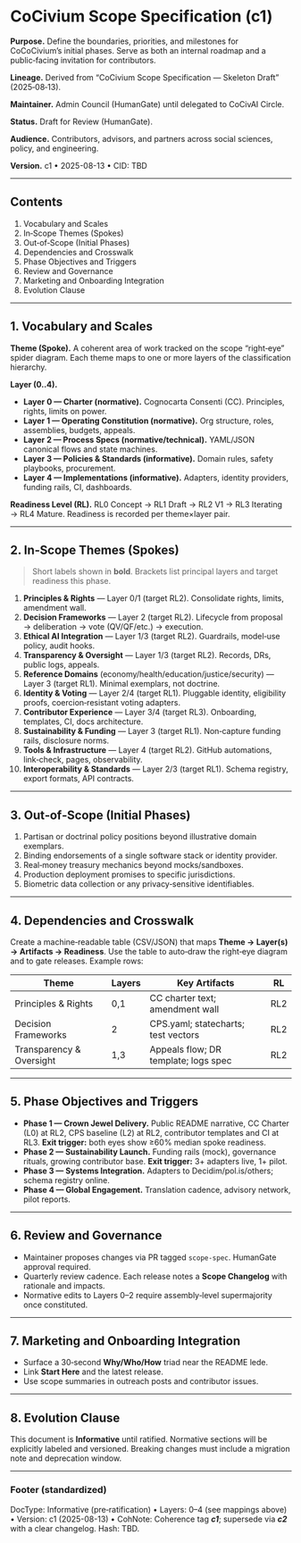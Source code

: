 <!-- status: stub; target: 150+ words -->
# CoCivium Scope Specification (c1)

**Purpose.** Define the boundaries, priorities, and milestones for CoCoCivium’s initial phases.  Serve as both an internal roadmap and a public‑facing invitation for contributors.

**Lineage.** Derived from “CoCivium Scope Specification — Skeleton Draft” (2025‑08‑13).

**Maintainer.** Admin Council (HumanGate) until delegated to CoCivAI Circle.

**Status.** Draft for Review (HumanGate).

**Audience.** Contributors, advisors, and partners across social sciences, policy, and engineering.

**Version.** c1 • 2025-08-13 • CID: TBD

---

## Contents
1. Vocabulary and Scales
2. In‑Scope Themes (Spokes)
3. Out‑of‑Scope (Initial Phases)
4. Dependencies and Crosswalk
5. Phase Objectives and Triggers
6. Review and Governance
7. Marketing and Onboarding Integration
8. Evolution Clause

---

## 1. Vocabulary and Scales

**Theme (Spoke).** A coherent area of work tracked on the scope “right‑eye” spider diagram.  Each theme maps to one or more layers of the classification hierarchy.

**Layer (0..4).**
- **Layer 0 — Charter (normative).** Cognocarta Consenti (CC).  Principles, rights, limits on power.
- **Layer 1 — Operating Constitution (normative).** Org structure, roles, assemblies, budgets, appeals.
- **Layer 2 — Process Specs (normative/technical).** YAML/JSON canonical flows and state machines.
- **Layer 3 — Policies & Standards (informative).** Domain rules, safety playbooks, procurement.
- **Layer 4 — Implementations (informative).** Adapters, identity providers, funding rails, CI, dashboards.

**Readiness Level (RL).** RL0 Concept → RL1 Draft → RL2 V1 → RL3 Iterating → RL4 Mature.  Readiness is recorded per theme×layer pair.

---

## 2. In‑Scope Themes (Spokes)

> Short labels shown in **bold**.  Brackets list principal layers and target readiness this phase.

1. **Principles & Rights** — Layer 0/1 (target RL2).  Consolidate rights, limits, amendment wall.
2. **Decision Frameworks** — Layer 2 (target RL2).  Lifecycle from proposal → deliberation → vote (QV/QF/etc.) → execution.
3. **Ethical AI Integration** — Layer 1/3 (target RL2).  Guardrails, model‑use policy, audit hooks.
4. **Transparency & Oversight** — Layer 1/3 (target RL2).  Records, DRs, public logs, appeals.
5. **Reference Domains** (economy/health/education/justice/security) — Layer 3 (target RL1).  Minimal exemplars, not doctrine.
6. **Identity & Voting** — Layer 2/4 (target RL1).  Pluggable identity, eligibility proofs, coercion‑resistant voting adapters.
7. **Contributor Experience** — Layer 3/4 (target RL3).  Onboarding, templates, CI, docs architecture.
8. **Sustainability & Funding** — Layer 3 (target RL1).  Non‑capture funding rails, disclosure norms.
9. **Tools & Infrastructure** — Layer 4 (target RL2).  GitHub automations, link‑check, pages, observability.
10. **Interoperability & Standards** — Layer 2/3 (target RL1).  Schema registry, export formats, API contracts.

---

## 3. Out‑of‑Scope (Initial Phases)

1. Partisan or doctrinal policy positions beyond illustrative domain exemplars.
2. Binding endorsements of a single software stack or identity provider.
3. Real‑money treasury mechanics beyond mocks/sandboxes.
4. Production deployment promises to specific jurisdictions.
5. Biometric data collection or any privacy‑sensitive identifiables.

---

## 4. Dependencies and Crosswalk

Create a machine‑readable table (CSV/JSON) that maps **Theme → Layer(s) → Artifacts → Readiness**.  Use the table to auto‑draw the right‑eye diagram and to gate releases.  Example rows:

| Theme | Layers | Key Artifacts | RL |
|---|---|---|---|
| Principles & Rights | 0,1 | CC charter text; amendment wall | RL2 |
| Decision Frameworks | 2 | CPS.yaml; statecharts; test vectors | RL2 |
| Transparency & Oversight | 1,3 | Appeals flow; DR template; logs spec | RL2 |

---

## 5. Phase Objectives and Triggers

- **Phase 1 — Crown Jewel Delivery.** Public README narrative, CC Charter (L0) at RL2, CPS baseline (L2) at RL2, contributor templates and CI at RL3.  **Exit trigger:** both eyes show ≥60% median spoke readiness.
- **Phase 2 — Sustainability Launch.** Funding rails (mock), governance rituals, growing contributor base.  **Exit trigger:** 3+ adapters live, 1+ pilot.
- **Phase 3 — Systems Integration.** Adapters to Decidim/pol.is/others; schema registry online.
- **Phase 4 — Global Engagement.** Translation cadence, advisory network, pilot reports.

---

## 6. Review and Governance

- Maintainer proposes changes via PR tagged `scope-spec`.  HumanGate approval required.
- Quarterly review cadence.  Each release notes a **Scope Changelog** with rationale and impacts.
- Normative edits to Layers 0–2 require assembly‑level supermajority once constituted.

---

## 7. Marketing and Onboarding Integration

- Surface a 30‑second **Why/Who/How** triad near the README lede.
- Link **Start Here** and the latest release.
- Use scope summaries in outreach posts and contributor issues.

---

## 8. Evolution Clause

This document is **Informative** until ratified.  Normative sections will be explicitly labeled and versioned.  Breaking changes must include a migration note and deprecation window.

---

### Footer (standardized)

DocType: Informative (pre‑ratification)  •  Layers: 0–4 (see mappings above)  •  Version: c1 (2025-08-13)  •  CohNote: Coherence tag **_c1_**; supersede via **_c2_** with a clear changelog.  Hash: TBD.


